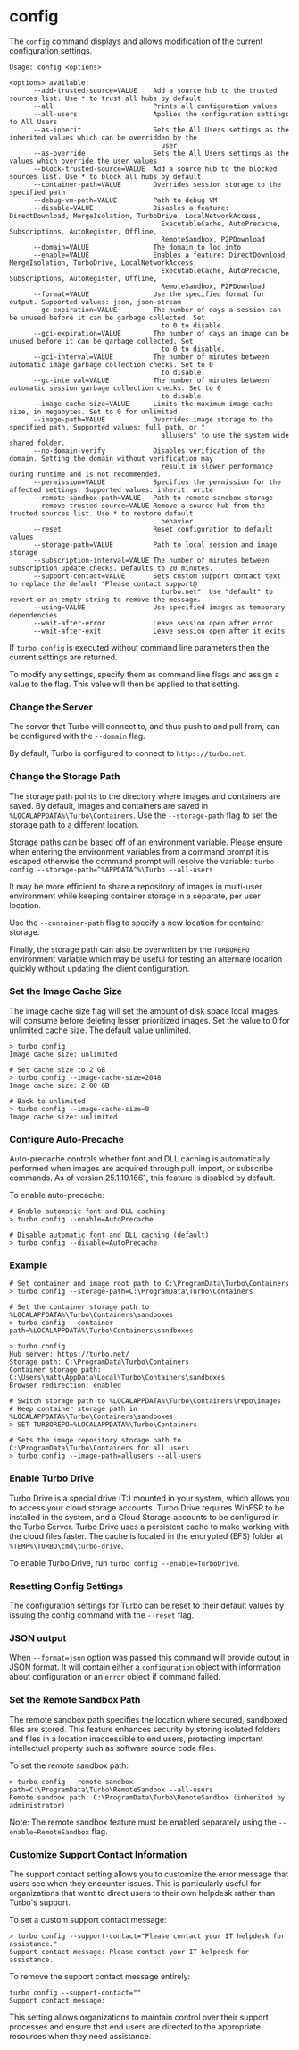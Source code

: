 # config

The `config` command displays and allows modification of the current configuration settings.

```
Usage: config <options>

<options> available:
      --add-trusted-source=VALUE    Add a source hub to the trusted sources list. Use * to trust all hubs by default.
      --all                         Prints all configuration values
      --all-users                   Applies the configuration settings to All Users
      --as-inherit                  Sets the All Users settings as the inherited values which can be overridden by the
                                      user
      --as-override                 Sets the All Users settings as the values which override the user values
      --block-trusted-source=VALUE  Add a source hub to the blocked sources list. Use * to block all hubs by default.
      --container-path=VALUE        Overrides session storage to the specified path
      --debug-vm-path=VALUE         Path to debug VM
      --disable=VALUE               Disables a feature: DirectDownload, MergeIsolation, TurboDrive, LocalNetworkAccess,
                                      ExecutableCache, AutoPrecache, Subscriptions, AutoRegister, Offline,
                                      RemoteSandbox, P2PDownload
      --domain=VALUE                The domain to log into
      --enable=VALUE                Enables a feature: DirectDownload, MergeIsolation, TurboDrive, LocalNetworkAccess,
                                      ExecutableCache, AutoPrecache, Subscriptions, AutoRegister, Offline,
                                      RemoteSandbox, P2PDownload
      --format=VALUE                Use the specified format for output. Supported values: json, json-stream
      --gc-expiration=VALUE         The number of days a session can be unused before it can be garbage collected. Set
                                      to 0 to disable.
      --gci-expiration=VALUE        The number of days an image can be unused before it can be garbage collected. Set
                                      to 0 to disable.
      --gci-interval=VALUE          The number of minutes between automatic image garbage collection checks. Set to 0
                                      to disable.
      --gc-interval=VALUE           The number of minutes between automatic session garbage collection checks. Set to 0
                                      to disable.
      --image-cache-size=VALUE      Limits the maximum image cache size, in megabytes. Set to 0 for unlimited.
      --image-path=VALUE            Overrides image storage to the specified path. Supported values: full path, or "
                                      allusers" to use the system wide shared folder.
      --no-domain-verify            Disables verification of the domain. Setting the domain without verification may
                                      result in slower performance during runtime and is not recommended.
      --permission=VALUE            Specifies the permission for the affected settings. Supported values: inherit, write
      --remote-sandbox-path=VALUE   Path to remote sandbox storage
      --remove-trusted-source=VALUE Remove a source hub from the trusted sources list. Use * to restore default
                                      behavior.
      --reset                       Reset configuration to default values
      --storage-path=VALUE          Path to local session and image storage
      --subscription-interval=VALUE The number of minutes between subscription update checks. Defaults to 20 minutes.
      --support-contact=VALUE       Sets custom support contact text to replace the default "Please contact support@
                                      turbo.net". Use "default" to revert or an empty string to remove the message.
      --using=VALUE                 Use specified images as temporary dependencies
      --wait-after-error            Leave session open after error
      --wait-after-exit             Leave session open after it exits
```

If `turbo config` is executed without command line parameters then the current settings are returned. 

To modify any settings, specify them as command line flags and assign a value to the flag. This value will then be applied to that setting. 

### Change the Server

The server that Turbo will connect to, and thus push to and pull from, can be configured with the `--domain` flag.

By default, Turbo is configured to connect to `https://turbo.net`.

### Change the Storage Path

The storage path points to the directory where images and containers are saved. By default, images and containers are saved in `%LOCALAPPDATA%\Turbo\Containers`.  Use the `--storage-path` flag to set the storage path to a different location.

Storage paths can be based off of an environment variable. Please ensure when entering the environment variables from a command prompt it is escaped otherwise the command prompt will resolve the variable: `turbo config --storage-path=^%APPDATA^%\Turbo --all-users`

It may be more efficient to share a repository of images in multi-user environment while keeping container storage in a separate, per user location.

Use the `--container-path` flag to specify a new location for container storage.

Finally, the storage path can also be overwritten by the `TURBOREPO` environment variable which may be useful for testing an alternate location quickly without updating the client configuration.

### Set the Image Cache Size

The image cache size flag will set the amount of disk space local images will consume before deleting lesser prioritized images. Set the value to 0 for unlimited cache size. The default value unlimited. 

```
> turbo config 
Image cache size: unlimited

# Set cache size to 2 GB
> turbo config --image-cache-size=2048
Image cache size: 2.00 GB

# Back to unlimited
> turbo config --image-cache-size=0
Image cache size: unlimited
```

### Configure Auto-Precache

Auto-precache controls whether font and DLL caching is automatically performed when images are acquired through pull, import, or subscribe commands. As of version 25.1.19.1661, this feature is disabled by default.

To enable auto-precache:
```
# Enable automatic font and DLL caching
> turbo config --enable=AutoPrecache

# Disable automatic font and DLL caching (default)
> turbo config --disable=AutoPrecache
```

### Example

```
# Set container and image root path to C:\ProgramData\Turbo\Containers
> turbo config --storage-path=C:\ProgramData\Turbo\Containers

# Set the container storage path to %LOCALAPPDATA%\Turbo\Containers\sandboxes
> turbo config --container-path=%LOCALAPPDATA%\Turbo\Containers\sandboxes

> turbo config
Hub server: https://turbo.net/
Storage path: C:\ProgramData\Turbo\Containers
Container storage path: C:\Users\matt\AppData\Local\Turbo\Containers\sandboxes
Browser redirection: enabled

# Switch storage path to %LOCALAPPDATA%\Turbo\Containers\repo\images
# Keep container storage path in %LOCALAPPDATA%\Turbo\Containers\sandboxes
> SET TURBOREPO=%LOCALAPPDATA%\Turbo\Containers

# Sets the image repository storage path to C:\ProgramData\Turbo\Containers for all users
> turbo config --image-path=allusers --all-users
```

### Enable Turbo Drive

Turbo Drive is a special drive (T:) mounted in your system, which allows you to access your cloud storage accounts. Turbo Drive requires WinFSP to be installed in the system, and a Cloud Storage accounts to be configured in the Turbo Server. Turbo Drive uses a persistent cache to make working with the cloud files faster. The cache is located in the encrypted (EFS) folder at `%TEMP%\TURBO\cmd\turbo-drive`.

To enable Turbo Drive, run `turbo config --enable=TurboDrive`.

### Resetting Config Settings

The configuration settings for Turbo can be reset to their default values by issuing the config command with the `--reset` flag.

### JSON output

When `--format=json` option was passed this command will provide output in JSON format. It will contain either a `configuration` object with information about configuration or an `error` object if command failed.

### Set the Remote Sandbox Path

The remote sandbox path specifies the location where secured, sandboxed files are stored. This feature enhances security by storing isolated folders and files in a location inaccessible to end users, protecting important intellectual property such as software source code files.

To set the remote sandbox path:

```
> turbo config --remote-sandbox-path=C:\ProgramData\Turbo\RemoteSandbox --all-users
Remote sandbox path: C:\ProgramData\Turbo\RemoteSandbox (inherited by administrator)
```

Note: The remote sandbox feature must be enabled separately using the `--enable=RemoteSandbox` flag.

### Customize Support Contact Information

The support contact setting allows you to customize the error message that users see when they encounter issues. This is particularly useful for organizations that want to direct users to their own helpdesk rather than Turbo's support.

To set a custom support contact message:

```
> turbo config --support-contact="Please contact your IT helpdesk for assistance."
Support contact message: Please contact your IT helpdesk for assistance.
```

To remove the support contact message entirely:

```
turbo config --support-contact=""
Support contact message:
```

This setting allows organizations to maintain control over their support processes and ensure that end users are directed to the appropriate resources when they need assistance.
